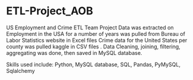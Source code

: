 # ETL-Project_AOB
US Employment and Crime ETL Team Project 
Data was extracted on Employment in the USA for a number of years was pulled from Bureau of Labor Statistics website in Excel files Crime data for the United States per county was pulled kaggle in CSV files . Data Cleaning, joining, filtering, aggregating was done, then saved in MySQL database. 


Skills used include: Python, MySQL database, SQL, Pandas, PyMySQL, Sqlalchemy
